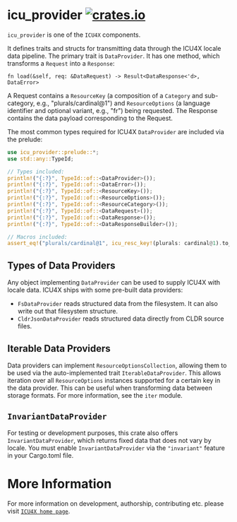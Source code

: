 # icu_provider [![crates.io](http://meritbadge.herokuapp.com/icu_provider)](https://crates.io/crates/icu_provider)

`icu_provider` is one of the `ICU4X` components.

It defines traits and structs for transmitting data through the ICU4X locale data pipeline.
The primary trait is `DataProvider`. It has one method, which transforms a `Request` into
a `Response`:

```
fn load(&self, req: &DataRequest) -> Result<DataResponse<'d>, DataError>
```

A Request contains a `ResourceKey` (a composition of a `Category` and sub-category, e.g.,
"plurals/cardinal@1") and `ResourceOptions` (a language identifier and optional variant, e.g.,
"fr") being requested. The Response contains the data payload corresponding to the Request.

The most common types required for ICU4X `DataProvider` are included via the prelude:

```rust
use icu_provider::prelude::*;
use std::any::TypeId;

// Types included:
println!("{:?}", TypeId::of::<DataProvider>());
println!("{:?}", TypeId::of::<DataError>());
println!("{:?}", TypeId::of::<ResourceKey>());
println!("{:?}", TypeId::of::<ResourceOptions>());
println!("{:?}", TypeId::of::<ResourceCategory>());
println!("{:?}", TypeId::of::<DataRequest>());
println!("{:?}", TypeId::of::<DataResponse>());
println!("{:?}", TypeId::of::<DataResponseBuilder>());

// Macros included:
assert_eq!("plurals/cardinal@1", icu_resc_key!(plurals: cardinal@1).to_string());
```

## Types of Data Providers

Any object implementing `DataProvider` can be used to supply ICU4X with locale data. ICU4X ships
with some pre-built data providers:

- `FsDataProvider` reads structured data from the
  filesystem. It can also write out that filesystem structure.
- `CldrJsonDataProvider` reads structured
  data directly from CLDR source files.

## Iterable Data Providers

Data providers can implement `ResourceOptionsCollection`, allowing them to be used via the
auto-implemented trait `IterableDataProvider`. This allows iteration over all `ResourceOptions`
instances supported for a certain key in the data provider. This can be useful when
transforming data between storage formats. For more information, see the `iter` module.

## `InvariantDataProvider`

For testing or development purposes, this crate also offers `InvariantDataProvider`, which
returns fixed data that does not vary by locale. You must enable `InvariantDataProvider` via the
`"invariant"` feature in your Cargo.toml file.

# More Information

For more information on development, authorship, contributing etc. please visit [`ICU4X home page`](https://github.com/unicode-org/icu4x).
